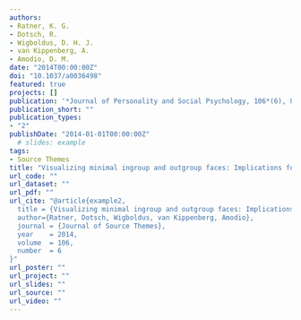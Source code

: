 ```yaml
---
authors:
- Ratner, K. G.
- Dotsch, R.
- Wigboldus, D. H. J.
- van Kippenberg, A.
- Amodio, D. M.
date: "2014T00:00:00Z"
doi: "10.1037/a0036498"
featured: true
projects: []
publication: '*Journal of Personality and Social Psychology, 106*(6), 897-911'
publication_short: ""
publication_types:
- "2"
publishDate: "2014-01-01T00:00:00Z"
  # slides: example
tags:
- Source Themes
title: "Visualizing minimal ingroup and outgroup faces: Implications for impressions, attitudes, and behavior"
url_code: ""
url_dataset: ""
url_pdf: ""
url_cite: "@article{example2,
  title = {Visualizing minimal ingroup and outgroup faces: Implications for impressions, attitudes, and behavior},
  author={Ratner, Dotsch, Wigboldus, van Kippenberg, Amodio},
  journal = {Journal of Source Themes},
  year    = 2014,
  volume  = 106,
  number  = 6
}"
url_poster: ""
url_project: ""
url_slides: ""
url_source: ""
url_video: ""
---
```


